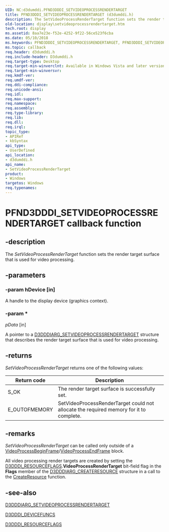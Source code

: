 ```yaml
---
UID: NC:d3dumddi.PFND3DDDI_SETVIDEOPROCESSRENDERTARGET
title: PFND3DDDI_SETVIDEOPROCESSRENDERTARGET (d3dumddi.h)
description: The SetVideoProcessRenderTarget function sets the render target surface that is used for video processing.
old-location: display\setvideoprocessrendertarget.htm
tech.root: display
ms.assetid: 8aa7e23e-f52e-4252-9f22-56ce523f6cba
ms.date: 05/10/2018
ms.keywords: PFND3DDDI_SETVIDEOPROCESSRENDERTARGET, PFND3DDDI_SETVIDEOPROCESSRENDERTARGET callback, SetVideoProcessRenderTarget, SetVideoProcessRenderTarget callback function [Display Devices], UserModeDisplayDriver_Functions_8ce2d981-2c69-45e9-a2e2-eba9026be1a0.xml, d3dumddi/SetVideoProcessRenderTarget, display.setvideoprocessrendertarget
ms.topic: callback
req.header: d3dumddi.h
req.include-header: D3dumddi.h
req.target-type: Desktop
req.target-min-winverclnt: Available in Windows Vista and later versions of the Windows operating systems.
req.target-min-winversvr: 
req.kmdf-ver: 
req.umdf-ver: 
req.ddi-compliance: 
req.unicode-ansi: 
req.idl: 
req.max-support: 
req.namespace: 
req.assembly: 
req.type-library: 
req.lib: 
req.dll: 
req.irql: 
topic_type:
- APIRef
- kbSyntax
api_type:
- UserDefined
api_location:
- d3dumddi.h
api_name:
- SetVideoProcessRenderTarget
product:
- Windows
targetos: Windows
req.typenames: 
---
```


# PFND3DDDI_SETVIDEOPROCESSRENDERTARGET callback function


## -description


The <i>SetVideoProcessRenderTarget</i> function sets the render target surface that is used for video processing.


## -parameters




### -param hDevice [in]

A handle to the display device (graphics context).


### -param *








*pData* [in]

A pointer to a <a href="https://msdn.microsoft.com/library/windows/hardware/ff543372">D3DDDIARG_SETVIDEOPROCESSRENDERTARGET</a> structure that describes the render target surface that is used for video processing.


## -returns

<i>SetVideoProcessRenderTarget</i> returns one of the following values:

|Return code|Description|
|--- |--- |
|S_OK|The render target surface is successfully set.|
|E_OUTOFMEMORY|SetVideoProcessRenderTarget could not allocate the required memory for it to complete.|

## -remarks



<i>SetVideoProcessRenderTarget</i> can be called only outside of a <a href="https://msdn.microsoft.com/1b7b1774-3144-4929-83d8-c52a7de6936d">VideoProcessBeginFrame</a>/<a href="https://msdn.microsoft.com/a5be6834-bb27-4da0-8802-25a9ca58c101">VideoProcessEndFrame</a> block. 

All video processing render targets are created by setting the <a href="https://msdn.microsoft.com/library/windows/hardware/ff544644">D3DDDI_RESOURCEFLAGS</a>.<b>VideoProcessRenderTarget</b> bit-field flag in the <b>Flags</b> member of the <a href="https://msdn.microsoft.com/library/windows/hardware/ff542963">D3DDDIARG_CREATERESOURCE</a> structure in a call to the <a href="https://msdn.microsoft.com/5b74c989-1a62-4415-a19a-dd0ba2fcff83">CreateResource</a> function. 




## -see-also




<a href="https://msdn.microsoft.com/library/windows/hardware/ff543372">D3DDDIARG_SETVIDEOPROCESSRENDERTARGET</a>



<a href="https://msdn.microsoft.com/library/windows/hardware/ff544519">D3DDDI_DEVICEFUNCS</a>



<a href="https://msdn.microsoft.com/library/windows/hardware/ff544644">D3DDDI_RESOURCEFLAGS</a>
 

 

